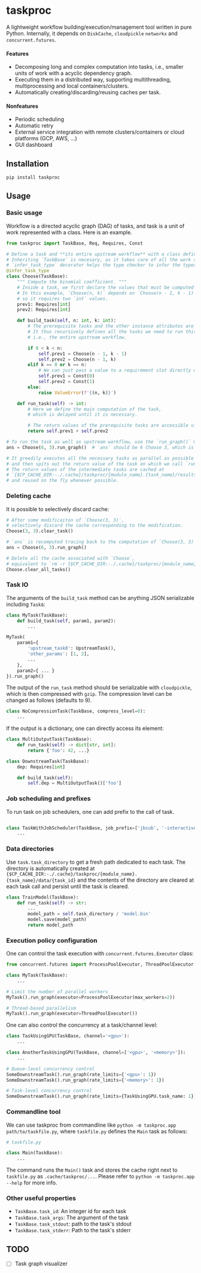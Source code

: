 # taskproc

A lightweight workflow building/execution/management tool written in pure Python.
Internally, it depends on `DiskCache`, `cloudpickle` `networkx` and `concurrent.futures`.

#### Features
* Decomposing long and complex computation into tasks, i.e., smaller units of work with a acyclic dependency graph.
* Executing them in a distributed way, supporting multithreading, multiprocessing and local containers/clusters.
* Automatically creating/discarding/reusing caches per task. 

#### Nonfeatures
* Periodic scheduling
* Automatic retry
* External service integration with remote clusters/containers or cloud platforms (GCP, AWS, ...)
* GUI dashboard

## Installation

```
pip install taskproc
```

## Usage

### Basic usage

Workflow is a directed acyclic graph (DAG) of tasks, and task is a unit of work represented with a class.
Here is an example.
```python
from taskproc import TaskBase, Req, Requires, Const

# Define a task and **its entire upstream workflow** with a class definition.
# Inheriting `TaskBase` is necesary, as it takes care of all the work storing and reusing the result and tracking the dependencies.
# `infer_task_type` decorator helps the type checker to infer the types of the task class. (optional)
@infer_task_type
class Choose(TaskBase):
    """ Compute the binomial coefficient. """
    # Inside a task, we first declare the values that must be computed upstream with the descriptor `Req`.
    # In this example, `Choose(n, k)` depends on `Choose(n - 1, k - 1)` and `Choose(n - 1, k)`,
    # so it requires two `int` values.
    prev1: Requires[int]
    prev2: Requires[int]

    def build_task(self, n: int, k: int):
        # The prerequisite tasks and the other instance attributes are prepared here.
        # It thus recursively defines all the tasks we need to run this task,
        # i.e., the entire upstream workflow.

        if 0 < k < n:
            self.prev1 = Choose(n - 1, k - 1)
            self.prev2 = Choose(n - 1, k)
        elif k == 0 or k == n:
            # We can just pass a value to a requirement slot directly without running tasks.
            self.prev1 = Const(0)
            self.prev2 = Const(1)
        else:
            raise ValueError(f'{(n, k)}')

    def run_task(self) -> int:
        # Here we define the main computation of the task,
        # which is delayed until it is necessary.

        # The return values of the prerequisite tasks are accessible via the descriptors:
        return self.prev1 + self.prev2

# To run the task as well as upstream workflow, use the `run_graph()` method.
ans = Choose(6, 3).run_graph()  # `ans` should be 6 Choose 3, which is 20.

# It greedily executes all the necessary tasks as parallel as possible
# and then spits out the return value of the task on which we call `run_graph()`.
# The return values of the intermediate tasks are cached at
# `{$CP_CACHE_DIR:-./.cache}/taskproc/{module_name}.{task_name}/results/...`
# and reused on the fly whenever possible.
```

### Deleting cache

It is possible to selectively discard cache: 
```python
# After some modificaiton of `Choose(3, 3)`,
# selectively discard the cache corresponding to the modification.
Choose(3, 3).clear_task()

# `ans` is recomputed tracing back to the computation of `Choose(3, 3)`.
ans = Choose(6, 3).run_graph()

# Delete all the cache associated with `Choose`,
# equivalent to `rm -r {$CP_CACHE_DIR:-./.cache}/taskproc/{module_name}.Choose`.
Choose.clear_all_tasks()            
```

### Task IO

The arguments of the `build_task` method can be anything JSON serializable including `Task`s:
```python
class MyTask(TaskBase):
    def build_task(self, param1, param2):
        ...

MyTask(
    param1={
        'upstream_task0': UpstreamTask(),
        'other_params': [1, 2],
        ...
    },
    param2={ ... }
}).run_graph()
```

<!--
Otherwise they can be passed via `Task` and `Req`:
```python
from taskproc import Task
Dataset = ...  # Some complex data structure
Model = ...    # Some complex data structure

class LoadDataset(TaskBase):
    def build_task(self):
        pass

    def run_task(self) -> Dataset:
        ...

class TrainModel(TaskBase):
    dataset: Requires[Datset]

    def build_task(self, dataset_task: Task[Dataset]):
        self.dataset = dataset_task

    def run_task(self) -> Model:
        ...
    
class ScoreModel(TaskBase):
    dataset: Requires[Datset]
    model: Requires[Model]

    def build_task(self, dataset_task: Task[Dataset], model_task: Task[Model]):
        self.dataset = dataset_task
        self.model = model_task

    def run_task(self) -> float:
        ...


dataset_task = LoadDataset()
model_task = TrainModel(dataset)
score_task = ScoreModel(dataset, model)
print(score_task.run_graph()
```

`Req` accepts a list/dict of tasks and automatically unfolds it.
```python
from taskproc import RequiresDict


class SummarizeScores(TaskBase):
    scores: RequiresDict[str, float] = Req()  # Again, type annotation or assignment may be omitted.

    def build_task(self, task_dict: dict[str, Task[float]]):
        self.scores = task_dict

    def run_task(self) -> float:
        return sum(self.scores.values()) / len(self.scores)  # We have access to the dict of the results.
```
-->

The output of the `run_task` method should be serializable with `cloudpickle`,
which is then compressed with `gzip`.
The compression level can be changed as follows (defaults to 9).
```python
class NoCompressionTask(TaskBase, compress_level=0):
    ...
```

If the output is a dictionary, one can directly access its element:
```python
class MultiOutputTask(TaskBase):
    def run_task(self) -> dict[str, int]:
        return {'foo': 42, ...}

class DownstreamTask(TaskBase):
    dep: Requires[int]

    def build_task(self):
        self.dep = MultiOutputTask()['foo']
```


### Job scheduling and prefixes
To run task on job schedulers, one can add prefix to the call of task.
```python

class TaskWithJobScheduler(TaskBase, job_prefix=['jbsub', '-interactive', '-tty', '-queue x86_1h', '-cores 16+1', '-mem 64g']):
    ...
```

### Data directories

Use `task.task_directory` to get a fresh path dedicated to each task.
The directory is automatically created at
`{$CP_CACHE_DIR:-./.cache}/taskproc/{module_name}.{task_name}/data/{task_id}`
and the contents of the directory are cleared at each task call and persist until the task is cleared.
```python
class TrainModel(TaskBase):
    def run_task(self) -> str:
        ...
        model_path = self.task_directory / 'model.bin'
        model.save(model_path)
        return model_path
```

### Execution policy configuration

One can control the task execution with `concurrent.futures.Executor` class:
```python
from concurrent.futures import ProcessPoolExecutor, ThreadPoolExecutor

class MyTask(TaskBase):
    ...

# Limit the number of parallel workers
MyTask().run_graph(executor=ProcessPoolExecutor(max_workers=2))

# Thread-based parallelism
MyTask().run_graph(executor=ThreadPoolExecutor())
```

One can also control the concurrency at a task/channel level:
```python
class TaskUsingGPU(TaskBase, channel='<gpu>'):
    ...

class AnotherTaskUsingGPU(TaskBase, channel=['<gpu>', '<memory>']):
    ...

# Queue-level concurrency control
SomeDownstreamTask().run_graph(rate_limits={'<gpu>': 1})
SomeDownstreamTask().run_graph(rate_limits={'<memory>': 1})

# Task-level concurrency control
SomeDownstreamTask().run_graph(rate_limits={TaskUsingGPU.task_name: 1})

```

### Commandline tool
We can use taskproc from commandline like `python -m taskproc.app path/to/taskfile.py`, where `taskfile.py` defines the `Main` task as follows:
```python
# taskfile.py

class Main(TaskBase):
    ...
```
The command runs the `Main()` task and stores the cache right next to `taskfile.py` as `.cache/taskproc/...`.
Please refer to `python -m taskproc.app --help` for more info.

### Other useful properties
* `TaskBase.task_id`: An integer id for each task
* `TaskBase.task_args`: The argument of the task
* `TaskBase.task_stdout`: path to the task's stdout
* `TaskBase.task_stderr`: Path to the task's stderr

## TODO
- [ ] Task graph visualizer
